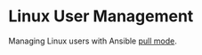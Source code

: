 # Linux User Management

Managing Linux users with Ansible [pull mode](https://www.stavros.io/posts/automated-large-scale-deployments-ansibles-pull-mo/).
